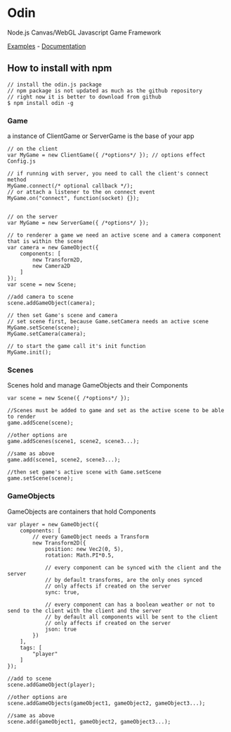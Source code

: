 Odin
=======

Node.js Canvas/WebGL Javascript Game Framework

[Examples](http://nathanfaucett.github.io/odin/) - [Documentation](http://nathanfaucett.github.io/odin/doc)


## How to install with npm
```
// install the odin.js package
// npm package is not updated as much as the github repository
// right now it is better to download from github
$ npm install odin -g
```


### Game
a instance of ClientGame or ServerGame is the base of your app
```
// on the client
var MyGame = new ClientGame({ /*options*/ }); // options effect Config.js

// if running with server, you need to call the client's connect method
MyGame.connect(/* optional callback */);
// or attach a listener to the on connect event
MyGame.on("connect", function(socket) {});


// on the server
var MyGame = new ServerGame({ /*options*/ });

// to renderer a game we need an active scene and a camera component that is within the scene
var camera = new GameObject({
    components: [
        new Transform2D,
        new Camera2D
    ]
});
var scene = new Scene;

//add camera to scene
scene.addGameObject(camera);

// then set Game's scene and camera
// set scene first, because Game.setCamera needs an active scene
MyGame.setScene(scene);
MyGame.setCamera(camera);

// to start the game call it's init function
MyGame.init();
```

### Scenes
Scenes hold and manage GameObjects and their Components
```
var scene = new Scene({ /*options*/ });

//Scenes must be added to game and set as the active scene to be able to render
game.addScene(scene);

//other options are
game.addScenes(scene1, scene2, scene3...);

//same as above
game.add(scene1, scene2, scene3...);

//then set game's active scene with Game.setScene
game.setScene(scene);
```


### GameObjects
GameObjects are containers that hold Components
```
var player = new GameObject({
    components: [
        // every GameObject needs a Transform
        new Transform2D({
            position: new Vec2(0, 5),
            rotation: Math.PI*0.5,
			
			// every component can be synced with the client and the server
			// by default transforms, are the only ones synced
			// only affects if created on the server
			sync: true,
			
			// every component can has a boolean weather or not to send to the client with the client and the server
			// by default all components will be sent to the client
			// only affects if created on the server
			json: true
        })
    ],
    tags: [
        "player"
    ]
});

//add to scene
scene.addGameObject(player);

//other options are
scene.addGameObjects(gameObject1, gameObject2, gameObject3...);

//same as above
scene.add(gameObject1, gameObject2, gameObject3...);
```
